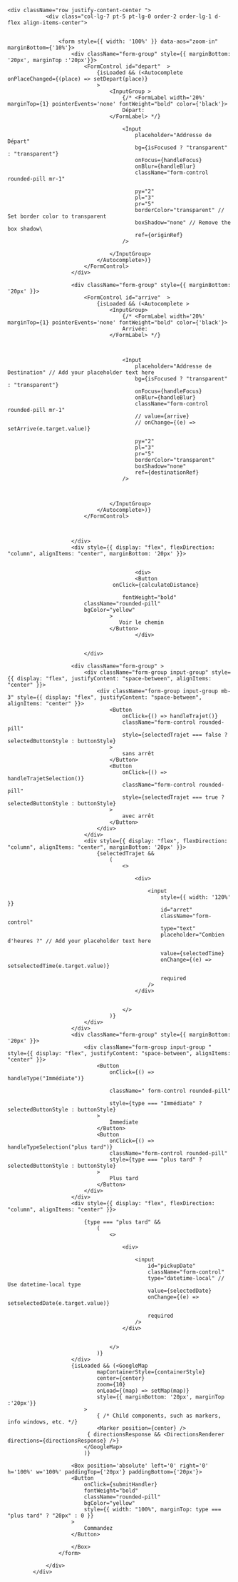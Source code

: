     <div className="row justify-content-center ">
                <div class="col-lg-7 pt-5 pt-lg-0 order-2 order-lg-1 d-flex align-items-center">


                    <form style={{ width: '100%' }} data-aos="zoom-in"  marginBottom={'10%'}>
                        <div className="form-group" style={{ marginBottom: '20px', marginTop :'20px'}}>
                            <FormControl id="depart"  >
                                {isLoaded && (<Autocomplete onPlaceChanged={(place) => setDepart(place)}
                                >
                                    <InputGroup >
                                        {/* <FormLabel width='20%' marginTop={1} pointerEvents='none' fontWeight="bold" color={'black'}>
                                        Départ:
                                    </FormLabel> */}

                                        <Input
                                            placeholder="Addresse de Départ"
                                            bg={isFocused ? "transparent" : "transparent"}
                                            onFocus={handleFocus}
                                            onBlur={handleBlur}
                                            className="form-control rounded-pill mr-1"

                                            py="2"
                                            pl="3"
                                            pr="5"
                                            borderColor="transparent" // Set border color to transparent
                                            boxShadow="none" // Remove the box shadow\
                                            ref={originRef}
                                        />

                                    </InputGroup>
                                </Autocomplete>)}
                            </FormControl>
                        </div>

                        <div className="form-group" style={{ marginBottom: '20px' }}>
                            <FormControl id="arrive"  >
                                {isLoaded && (<Autocomplete >
                                    <InputGroup>
                                        {/* <FormLabel width='20%' marginTop={1} pointerEvents='none' fontWeight="bold" color={'black'}>
                                        Arrivée:
                                    </FormLabel> */}



                                        <Input
                                            placeholder="Addresse de Destination" // Add your placeholder text here
                                            bg={isFocused ? "transparent" : "transparent"}
                                            onFocus={handleFocus}
                                            onBlur={handleBlur}
                                            className="form-control rounded-pill mr-1"
                                            // value={arrive}
                                            // onChange={(e) => setArrive(e.target.value)}

                                            py="2"
                                            pl="3"
                                            pr="5"
                                            borderColor="transparent"
                                            boxShadow="none"
                                            ref={destinationRef}
                                        />



                                    </InputGroup>
                                </Autocomplete>)}
                            </FormControl>

                   

                        </div>
                        <div style={{ display: "flex", flexDirection: "column", alignItems: "center", marginBottom: '20px' }}>
                             

                                            <div>
                                            <Button
                                     onClick={calculateDistance}
                                        
                                        fontWeight="bold"
                            className="rounded-pill"
                            bgColor="yellow"
                                    >
                                       Voir le chemin
                                    </Button>
                                            </div>


                            </div>
                       
                        <div className="form-group" >
                            <div className="form-group input-group" style={{ display: "flex", justifyContent: "space-between", alignItems: "center" }}>
                                <div className="form-group input-group mb-3" style={{ display: "flex", justifyContent: "space-between", alignItems: "center" }}>
                                    <Button
                                        onClick={() => handleTrajet()}
                                        className="form-control rounded-pill"
                                        style={selectedTrajet === false ? selectedButtonStyle : buttonStyle}
                                    >
                                        sans arrêt
                                    </Button>
                                    <Button
                                        onClick={() => handleTrajetSelection()}
                                        className="form-control rounded-pill"
                                        style={selectedTrajet === true ? selectedButtonStyle : buttonStyle}
                                    >
                                        avec arrêt
                                    </Button>
                                </div>
                            </div>
                            <div style={{ display: "flex", flexDirection: "column", alignItems: "center", marginBottom: '20px' }}>
                                {selectedTrajet &&
                                    (
                                        <>

                                            <div>

                                                <input
                                                    style={{ width: '120%' }}
                                                    id="arret"
                                                    className="form-control"
                                                    type="text"
                                                    placeholder="Combien d'heures ?" // Add your placeholder text here

                                                    value={selectedTime}
                                                    onChange={(e) => setselectedTime(e.target.value)}
                                              
                                                    required
                                                />
                                            </div>


                                        </>
                                    )}
                            </div>
                        </div>
                        <div className="form-group" style={{ marginBottom: '20px' }}>
                            <div className="form-group input-group " style={{ display: "flex", justifyContent: "space-between", alignItems: "center" }}>
                                <Button
                                    onClick={() => handleType("Immédiate")}

                                    className=" form-control rounded-pill"

                                    style={type === "Immédiate" ? selectedButtonStyle : buttonStyle}
                                >
                                    Immediate
                                </Button>
                                <Button
                                    onClick={() => handleTypeSelection("plus tard")}
                                    className="form-control rounded-pill"
                                    style={type === "plus tard" ? selectedButtonStyle : buttonStyle}
                                >
                                    Plus tard
                                </Button>
                            </div>
                        </div>
                        <div style={{ display: "flex", flexDirection: "column", alignItems: "center" }}>

                            {type === "plus tard" &&
                                (
                                    <>

                                        <div>

                                            <input
                                                id="pickupDate"
                                                className="form-control"
                                                type="datetime-local" // Use datetime-local type
                                                value={selectedDate}
                                                onChange={(e) => setselectedDate(e.target.value)}
                                            
                                                required
                                            />
                                        </div>


                                    </>
                                )}
                        </div>
                        {isLoaded && (<GoogleMap
                                mapContainerStyle={containerStyle}
                                center={center}
                                zoom={10}
                                onLoad={(map) => setMap(map)}
                                style={{ marginBottom: '20px', marginTop :'20px'}}
                            >
                                { /* Child components, such as markers, info windows, etc. */}
                                <Marker position={center} />
                             { directionsResponse && <DirectionsRenderer directions={directionsResponse} />}
                            </GoogleMap>
                            )}
                      
                        <Box position='absolute' left='0' right='0' h='100%' w='100%' paddingTop={'20px'} paddingBottom={'20px'}>
                        <Button
                            onClick={submitHandler}
                            fontWeight="bold"
                            className="rounded-pill"
                            bgColor="yellow"
                            style={{ width: "100%", marginTop: type === "plus tard" ? "20px" : 0 }}
                        >
                            Commandez
                        </Button>

                        </Box>
                    </form>

                </div>
            </div>